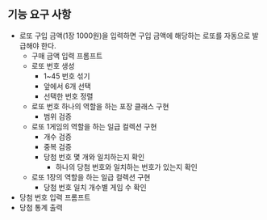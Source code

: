 ## 기능 요구 사항
- 로또 구입 금액(1장 1000원)을 입력하면 구입 금액에 해당하는 로또를 자동으로 발급해야 한다.
  - 구매 금액 입력 프롬프트
  - 로또 번호 생성
    - 1~45 번호 섞기
    - 앞에서 6개 선택
    - 선택한 번호 정렬
  - 로또 번호 하나의 역할을 하는 포장 클래스 구현
    - 범위 검증
  - 로또 1게임의 역할을 하는 일급 컬렉션 구현
    - 개수 검증
    - 중복 검증
    - 당첨 번호 몇 개와 일치하는지 확인
      - 하나의 당첨 번호와 일치하는 번호가 있는지 확인
  - 로또 1장의 역할을 하는 일급 컬렉션 구현
    - 당첨 번호 일치 개수별 게임 수 확인
- 당첨 번호 입력 프롬프트
- 당첨 통계 출력
